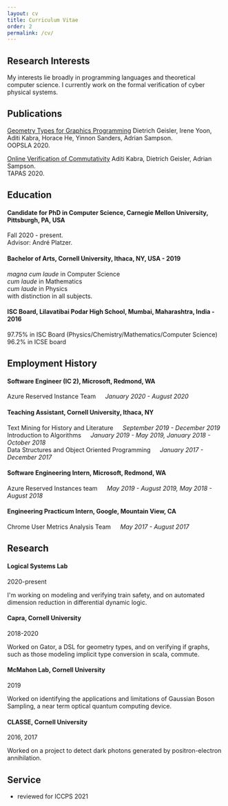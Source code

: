```yaml
---
layout: cv
title: Curriculum Vitae
order: 2
permalink: /cv/
---
```


## Research Interests
My interests lie broadly in programming languages and theoretical computer science. I currently work on the formal verification of cyber physical systems.

## Publications
[Geometry Types for Graphics Programming](/assets/gator-oopsla2020-preprint.pdf) Dietrich Geisler, Irene Yoon, Aditi Kabra, Horace He, Yinnon Sanders, Adrian Sampson. <br>
OOPSLA 2020.

[Online Verification of Commutativity](/assets/commutativity-tapas2020-preprint.pdf) Aditi Kabra, Dietrich Geisler, Adrian Sampson. <br>
TAPAS 2020.

## Education

#### Candidate for PhD in Computer Science, Carnegie Mellon University, Pittsburgh, PA, USA
Fall 2020 - present. <br>
Advisor: André Platzer.

#### Bachelor of Arts, Cornell University, Ithaca, NY, USA - 2019
*magna cum laude* in Computer Science <br>
*cum laude* in Mathematics <br>
*cum laude* in Physics <br>
with distinction in all subjects. <br>

#### ISC Board, Lilavatibai Podar High School, Mumbai, Maharashtra, India - 2016
97.75% in ISC Board (Physics/Chemistry/Mathematics/Computer Science) <br>
96.2% in ICSE board <br>

## Employment History

#### Software Engineer (IC 2), Microsoft, Redmond, WA
Azure Reserved Instance Team &emsp; *January 2020 - August 2020* <br>

#### Teaching Assistant, Cornell University, Ithaca, NY
Text Mining for History and Literature &emsp; *September 2019 - December 2019* <br>
Introduction to Algorithms &emsp; *January 2019 - May 2019, January 2018 - October 2018* <br>
Data Structures and Object Oriented Programming &emsp; *January 2017 - December 2017* <br>

#### Software Engineering Intern, Microsoft, Redmond, WA
Azure Reserved Instances team &emsp; *May 2019 - August 2019, May 2018 - August 2018* <br>

#### Engineering Practicum Intern, Google, Mountain View, CA
Chrome User Metrics Analysis Team &emsp; *May 2017 - August 2017* <br>

## Research

#### Logical Systems Lab
<p class="rightDate">2020-present</p>
I'm working on modeling and verifying train safety, and on automated dimension reduction in differential dynamic logic.

#### Capra, Cornell University
<p class="rightDate">2018-2020</p>
Worked on Gator, a DSL for geometry types, and on verifying if graphs, such as those modeling implicit type conversion in scala, commute.

#### McMahon Lab, Cornell University
<p class="rightDate">2019</p>
Worked on identifying the applications and limitations of Gaussian Boson Sampling, a near term optical quantum computing device.

#### CLASSE, Cornell University 
<p class="rightDate">2016, 2017</p>
Worked on a project to detect dark photons generated by positron-electron annihilation.

## Service

- reviewed for ICCPS 2021